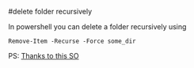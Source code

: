 #delete folder recursively

In powershell you can delete a folder recursively using

```Remove-Item -Recurse -Force some_dir```


PS: [Thanks to this SO](http://stackoverflow.com/questions/1752677/how-to-recursively-delete-an-entire-directory-with-powershell-2-0)
